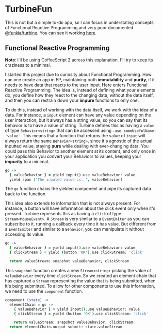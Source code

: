 # TurbineFun

This is not but a simple to-do app, so I can focus in understating concepts of Functional Reactive Programming and very poor documented [@funkia/turbine](https://github.com/funkia/turbine). You can see it working [here](https://turbine-fun.vercel.app).

## Functional Reactive Programming

**Note**: I'll be using CoffeeScript 2 across this explanation. I'll try to keep its craziness to a minimal.

I started this project due to curiosity about Functional Programming. How can one create an app in FP, maintaining both **immutability** and **purity**, if it needs to have data that reacts to the user input. Here enters Functional Reactive Programming. The idea is, instead of defining what your elements do, you define how they react to the changing data, without the data itself, and then you can restrain down your **impure** functions to only one.

To do this, instead of working with the data itself, we work with the idea of a data. For instance, a `input` element can have any value depending on the user interaction, but it always has a string value, so you can say that its behavior is to have a value of string. Turbine defines this as having a `value` of type `Behavior<string>` that can be accessed using `.use someUsefulName: 'value'`. This means that a function that returns the value of `input` will always return the same `Behavior<string>`, since it's agnostic of the actual inputted value, staying **pure** while dealing with ever-changing data. You could pass this Behavior to another element at its content, and only once in your application you convert your Behaviors to values, keeping your **impurity** to a minimal.

```coffeescript
go ->
  { valueBehavior } = yield input().use valueBehavior: value
  yield span ['The inputed value is: ', valueBehavior]
```

The `go` function chains the yielded component and pipe its captured data back to the function.

This idea also extends to information that is not always present. For instance, a button will have information about the click event only when it's pressed. Turbine represents this as having a `click` of type `Stream<MouseEvent>`. A `Stream` is very similar to a `EventEmiter` as you can subscribe to it, running a callback every time it has value. But different from a `EventEmiter` and similar to a `Behavior`, you can manipulate it without accessing its value.

```coffeescript
go ->
  { valueBehavior } = yield input().use valueBehavior: value
  { clickStream } = yield (button 'OK').use clickStream: 'click'

  return valueStream: snapshot valueBehavior, clickStream
```

This `snapshot` function creates a new `Stream<string>` picking the value of `valueBehavior` every time `clickStream`. So we created an element chain that has captured a `Stream` representing the value that is being submitted, when it's being submitted. To allow for other components to use this information, we need to use the `component` function.

```coffeescript
component (state) ->
  elementChain = go ->
    { valueBehavior } = yield input().use valueBehavior: value
    { clickStream } = yield (button 'OK').use clickStream: 'click'

    return valueStream: snapshot valueBehavior, clickStream
  return elementChain.output submit: state.valueStream
```
